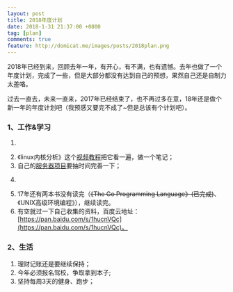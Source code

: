 ```yaml
---
layout: post
title: 2018年度计划
date: 2018-1-31 21:37:00 +0800
tag: [plan]
comments: true
feature: http://domicat.me/images/posts/2018plan.png
---
```



2018年已经到来，回顾去年一年，有开心，有不满，也有遗憾。去年也做了一个年度计划，完成了一些，但是大部分都没有达到自己的预想，果然自己还是自制力太差咯。

过去一直去，未来一直来，2017年已经结束了，也不再过多在意，18年还是做个新一年的年度计划吧（我预感又要完不成了~但是总该有个计划吧）。


### 1、工作&学习
1. ~~~《TCP、IP协议族详解》这个视频教程过一遍，毕竟花了钱的（优先，2018-3-24已完成）~~~；
2. 《linux内核分析》这个[视频教程](https://pan.baidu.com/s/1mkf3AzQ)把它看一遍，做一个笔记；
3. 自己的[服务器项目](https://github.com/shuimu98/game_server)要抽时间完善一下；
4. ~~~工作笔记有时间就继续整理(已完成)~~~~；
5. 17年还有两本书没有读完（~~《The Go Programming Language》(已完成)~~、《UNIX高级环境编程》），继续读完。
6. 有空就过一下自己收集的资料，百度云地址：[https://pan.baidu.com/s/1hucnVQc](https://pan.baidu.com/s/1hucnVQc)。


### 2、生活
1. 理财记账还是要继续保持；
2. 今年必须报名驾校，争取拿到本子;
3. 坚持每周3天的健身、跑步；
